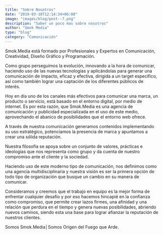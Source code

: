 ```yaml
---
title: "Sobre Nosotros"
date: "2019-03-18T12:14:34+06:00"
image: "images/blog/post--7.png"
description: "Saber un poco mas sobre nosotros"
author: "Smok Media"
type: "blog"
category: "Comunicación"
---
```



Smok.Media está formado por Profesionales y Expertos en Comunicación, Creatividad, Diseño Gráfico y Programación.

Como grupo perseguimos la evolución, innovando a la hora de comunicar, haciendo uso de las nuevas tecnologías y aplicándolas para generar una comunicación de impacto, eficaz y efectiva, dirigida a un target específico, así como también lograr una captación de los diferentes públicos de interés.

Hoy en día uno de los canales más efectivos para comunicar una marca, un producto o servicio, está basado en el entorno digital, por medio de internet. Es por esta razón, que Smok.Media es una agencia de comunicación y publicidad especializada en el uso de este medio, aprovechando el abanico de posibilidades que el entorno web ofrece.

A través de nuestra comunicación generamos contenidos implementando su uso estratégico, potenciamos la presencia de marca y apuntamos a crear una sólida reputación.

Nuestra filosofía se apoya sobre un conjunto de valores, prácticas e ideologías que nos representa como grupo y da cuenta de nuestro compromiso ante el cliente y la sociedad.

Haciendo uso de este moderno tipo de comunicación, nos definimos como una agencia multidisciplinaria y nuestra visión es ser la primera opción de todo tipo de organización que busque un cambio en su manera de comunicar.

Consideramos y creemos que el trabajo en equipo es la mejor forma de enfrentar cualquier desafío y por eso hacemos hincapié en la confianza como compromiso, que permite crear lazos firmes, una afinidad y una relación que perdura en el tiempo y genera nuevas posibilidades, abriendo nuevos caminos, siendo esta una base para lograr afianzar la reputación de nuestros clientes.

Somos Smok.Media│Somos Origen del Fuego que Arde.